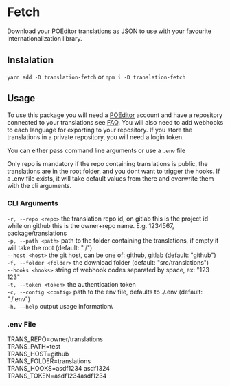 # Fetch

Download your POEditor translations as JSON to use with your favourite internationalization library.

## Instalation

`yarn add -D translation-fetch` or `npm i -D translation-fetch`

## Usage

To use this package you will need a [POEditor](https://poeditor.com/) account and have a repository connected to your translations see [FAQ](https://poeditor.com/kb/code-hosting-service-integrations). You will also need to add webhooks to each language for exporting to your repository. If you store the translations in a private repository, you will need a login token.

You can either pass command line arguments or use a `.env` file

Only repo is mandatory if the repo containing translations is public, the translations are in the root folder, and you dont want to trigger the hooks. If a .env file exists, it will take default values from there and overwrite them with the cli arguments.

### CLI Arguments

  `-r, --repo <repo>`      the translation repo id, on gitlab this is the project id while on github this is the owner+repo name. E.g. 1234567, package/translations\
  `-p, --path <path>`      path to the folder containing the translations, if empty it will take the root (default: "./")\
  `--host <host>`          the git host, can be one of: github, gitlab (default: "github")\
  `-f, --folder <folder>`  the download folder (default: "src/translations")\
  `--hooks <hooks>`        string of webhook codes separated by space, ex: "123 123"\
  `-t, --token <token>`    the authentication token\
  `-c, --config <config>`  path to the env file, defaults to ./.env (default: "./.env")\
  `-h, --help`             output usage information\

### .env File

TRANS_REPO=owner/translations\
TRANS_PATH=test\
TRANS_HOST=github\
TRANS_FOLDER=translations\
TRANS_HOOKS=asdf1234 asdf1324\
TRANS_TOKEN=asdf1234asdf1234
